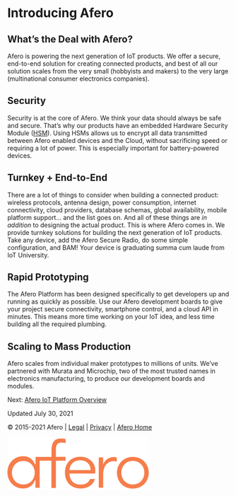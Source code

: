 Introducing Afero
=================

What’s the Deal with Afero?
---------------------------

Afero is powering the next generation of IoT products. We offer a secure, end-to-end solution for creating connected products, and best of all our solution scales from the very small (hobbyists and makers) to the very large (multinational consumer electronics companies).

Security
--------

Security is at the core of Afero. We think your data should always be safe and secure. That’s why our products have an embedded Hardware Security Module ([HSM](https://en.wikipedia.org/wiki/Hardware_security_module)). Using HSMs allows us to encrypt all data transmitted between Afero enabled devices and the Cloud, without sacrificing speed or requiring a lot of power. This is especially important for battery-powered devices.

Turnkey + End-to-End
--------------------

There are a lot of things to consider when building a connected product: wireless protocols, antenna design, power consumption, internet connectivity, cloud providers, database schemas, global availability, mobile platform support… and the list goes on. And all of these things are _in addition_ to designing the actual product. This is where Afero comes in. We provide turnkey solutions for building the next generation of IoT products. Take any device, add the Afero Secure Radio, do some simple configuration, and BAM! Your device is graduating summa cum laude from IoT University.

Rapid Prototyping
-----------------

The Afero Platform has been designed specifically to get developers up and running as quickly as possible. Use our Afero development boards to give your project secure connectivity, smartphone control, and a cloud API in minutes. This means more time working on your IoT idea, and less time building all the required plumbing.

Scaling to Mass Production
--------------------------

Afero scales from individual maker prototypes to millions of units. We’ve partnered with Murata and Microchip, two of the most trusted names in electronics manufacturing, to produce our development boards and modules.

Next: [Afero IoT Platform Overview](SystemOverview)

Updated July 30, 2021

  

© 2015-2021 Afero | [Legal](https://www.afero.io/html/home/privacy.html) | [Privacy](https://www.afero.io/html/home/privacy.html#privacy) | [Afero Home](https://www.afero.io)

[![Afero, Inc.](static/aflib/images/afero-logo.svg)](/)
